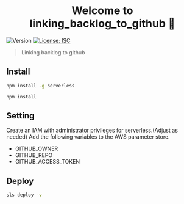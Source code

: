 <h1 align="center">Welcome to linking_backlog_to_github 👋</h1>
<p>
  <img alt="Version" src="https://img.shields.io/badge/version-1.0.0-blue.svg?cacheSeconds=2592000" />
  <a href="#" target="_blank">
    <img alt="License: ISC" src="https://img.shields.io/badge/License-ISC-yellow.svg" />
  </a>
</p>

> Linking backlog to github

## Install

```sh
npm install -g serverless
```

```sh
npm install
```

## Setting
Create an IAM with administrator privileges for serverless.(Adjust as needed)
Add the following variables to the AWS parameter store.
- GITHUB_OWNER
- GITHUB_REPO
- GITHUB_ACCESS_TOKEN

## Deploy

```sh
sls deploy -v
```
